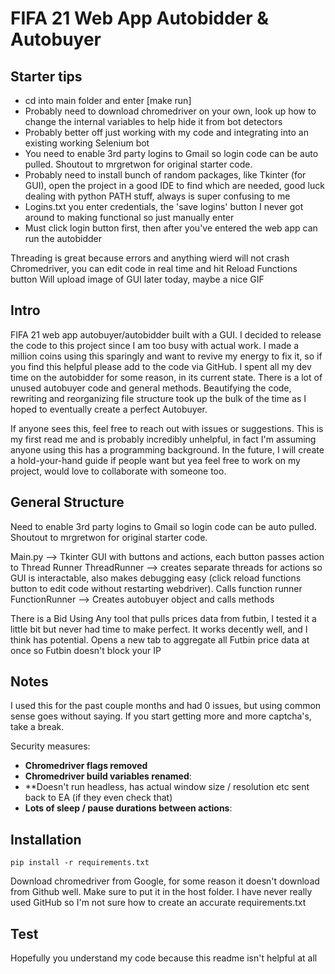 # FIFA 21 Web App Autobidder & Autobuyer
 
## Starter tips 
- cd into main folder and enter [make run]
- Probably need to download chromedriver on your own, look up how to change the internal variables to help hide it from bot detectors
- Probably better off just working with my code and integrating into an existing working Selenium bot 
- You need to enable 3rd party logins to Gmail so login code can be auto pulled. Shoutout to mrgretwon for original starter code. 
- Probably need to install bunch of random packages, like Tkinter (for GUI), open the project in a good IDE to find which are needed, good luck dealing with python PATH stuff, always is super confusing to me
- Logins.txt you enter credentials, the 'save logins' button I never got around to making functional so just manually enter
- Must click login button first, then after you've entered the web app can run the autobidder

Threading is great because errors and anything wierd will not crash Chromedriver, you can edit code in real time and hit Reload Functions button
Will upload image of GUI later today, maybe a nice GIF 

## Intro

FIFA 21 web app autobuyer/autobidder built with a GUI. I decided to release the code to this project since I am too busy with actual work. I made a million coins using this sparingly and want to revive my energy to fix it, so if you find this helpful please add to the code via GitHub. I spent all my dev time on the autobidder for some reason, in its current state. There is a lot of unused autobuyer code and general methods. Beautifying the code, rewriting and reorganizing file structure took up the bulk of the time as I hoped to eventually create a perfect Autobuyer. 

If anyone sees this, feel free to reach out with issues or suggestions. This is my first read me and is probably incredibly unhelpful, in fact I'm assuming anyone using this has a programming background. In the future, I will create a hold-your-hand guide if people want but yea feel free to work on my project, would love to collaborate with someone too. 

## General Structure
Need to enable 3rd party logins to Gmail so login code can be auto pulled. Shoutout to mrgretwon for original starter code. 

Main.py --> Tkinter GUI with buttons and actions, each button passes action to Thread Runner 
ThreadRunner --> creates separate threads for actions so GUI is interactable, also makes debugging easy (click reload functions button to edit code without restarting webdriver). Calls function runner
FunctionRunner --> Creates autobuyer object and calls methods

There is a Bid Using Any tool that pulls prices data from futbin, I tested it a little bit but never had time to make perfect. It works decently well, and I think has potential. Opens a new tab to aggregate all Futbin price data at once so Futbin doesn't block your IP

## Notes
I used this for the past couple months and had 0 issues, but using common sense goes without saying. If you start getting more and more captcha's, take a break.

Security measures:
- **Chromedriver flags removed**
- **Chromedriver build variables renamed**: 
- **Doesn't run headless, has actual window size / resolution etc sent back to EA (if they even check that)
- **Lots of sleep / pause durations between actions**: 



## Installation

```
pip install -r requirements.txt
```

Download chromedriver from Google, for some reason it doesn't download from Github well. Make sure to put it in the host folder. I have never really used GitHub so I'm not sure how to create an accurate requirements.txt

## Test

Hopefully you understand my code because this readme isn't helpful at all
